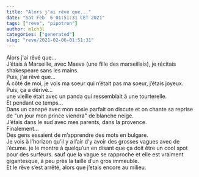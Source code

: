 ```yaml
---
title: "Alors j'ai rêvé que..."
date: "Sat Feb  6 01:51:31 CET 2021"
tags: ["reve", "pipotron"]
author: m1ch3l
categories: ["generated"]
slug: "reve/2021-02-06-01:51:31"
---
```


Alors j'ai rêvé que...<br>
J’étais à Marseille, avec Maeva (une fille des marseillais), je récitais shakespeare sans les mains.<br>
Puis, j'ai rêvé que...<br>
À côté de moi, je vois ma soeur qui n’était pas ma soeur, j’étais joyeux.<br>
Puis, ça a dérivé...<br>
une vieille était avec un panda qui ressemblait à une tourterelle.<br>
Et pendant ce temps...<br>
Dans un canapé avec mon sosie parfait on discute et on chante sa reprise de "un jour mon prince viendra" de blanche neige.<br>
J’étais dans le sud avec mes parents, dans la provence.<br>
Finalement...<br>
Des gens essaient de m’apprendre des mots en bulgare.<br>
Je vois à l’horizon qu’il y a l’air d’y avoir des grosses vagues avec de l’écume. je le montre à quelqu’un en disant que ça doit être un cool spot pour des surfeurs. sauf que la vague se rapproche et elle est vraiment gigantesque, à peu près la taille d’un gros immeuble.<br>
Et le rêve s’est arrêté, alors que j’etais encore au milieu.<br>
